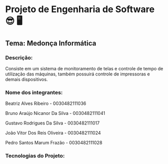 # Projeto de Engenharia de Software 😎 🖥️
## Tema: Medonça Informática
### Descrição:
Consiste em um sistema de monitoramento de telas e controle de tempo de utilização das máquinas, também possuirá controle de impressoras e demais dispositivos.

### Nome dos integrantes:

Beatriz Alves Ribeiro - 0030482111036

Bruno Araújo Nicanor Da Silva - 0030482111041

Gustavo Rodrigues Da Silva - 0030482111017

João Vitor Dos Reis Oliveira - 0030482111024

Pedro Santos Marum Frazão - 0030482111028

### Tecnologias do Projeto: 
